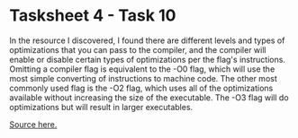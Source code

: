 # Tasksheet 4 - Task 10

In the resource I discovered, I found there are different levels and types of optimizations that you can pass to the compiler, and the compiler will enable or disable certain types of optimizations per the flag's instructions. Omitting a compiler flag is equivalent to the -O0 flag, which will use the most simple converting of instructions to machine code. The other most commonly used flag is the -O2 flag, which uses all of the optimizations available without increasing the size of the executable. The -O3 flag will do optimizations but will result in larger executables.

[Source here.](https://www.linuxtopia.org/online_books/an_introduction_to_gcc/gccintro_49.html)
